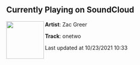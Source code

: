 ## Currently Playing on SoundCloud

[<img align="left" width="100" src="https://i1.sndcdn.com/artworks-AQBCzhVbDtvqDjC5-y6Rahw-t500x500.jpg">](https://soundcloud.com/zacgreer/onetwo?in_system_playlist=track-stations%3A1145585986)

**Artist**: Zac Greer 

**Track**: onetwo

Last updated at 10/23/2021 10:33
